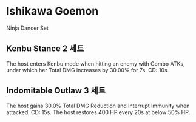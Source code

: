 # Ishikawa Goemon

Ninja Dancer Set

## Kenbu Stance 2 세트

The host enters Kenbu mode when hitting an enemy with Combo ATKs, under which her Total DMG increases by 30.00% for 7s. CD: 10s.

## Indomitable Outlaw 3 세트

The host gains 30.0% Total DMG Reduction and Interrupt Immunity when attacked. CD: 15s. The host restores 400 HP every 20s at below 50% HP.
